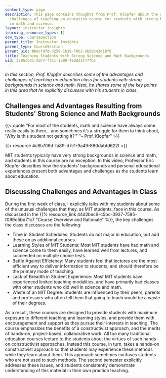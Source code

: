 ```yaml
---
content_type: page
description: This page contains thoughts from Prof. Klopfer about the advantages and
  challenges of teaching an education course for students with strong backgrounds
  in math and science.
layout: instructor_insights
learning_resource_types: []
ocw_type: CourseSection
parent_title: Instructor Insights
parent_type: CourseSection
parent_uid: 088cfdfd-d259-1b19-f8b2-6b29b42d1870
title: Teaching Students with Strong Science and Math Backgrounds
uid: 3705cb31-5077-f751-1389-fe2dda777fb5
---
```


_In this section, Prof. Klopfer describes some of the advantages and challenges of teaching an education class for students with strong backgrounds in science and math. Next, he shares some of the key points in this area that he explicitly discusses with his students in class._

Challenges and Advantages Resulting from Students' Strong Science and Math Backgrounds
--------------------------------------------------------------------------------------

{{< quote "For most of the students, math and science have always come really easily to them… and sometimes it’s a struggle for them to think about, 'Why is this student not getting it?'" "– Prof. Klopfer" >}}

{{< resource 4c8b706d-fa89-d7c1-9a49-860dabfd622f >}}

MIT students typically have very strong backgrounds in science and math, and students in this course are no exception. In this video, Professor Eric Klopfer describes how the students' backgrounds and personal educational experiences present both advantages and challenges as the students learn about education.

Discussing Challenges and Advantages in Class
---------------------------------------------

During the first week of class, I explicitly talks with my students about some of the unusual challenges that they, as MIT students, face in this course. As discussed in the {{% resource_link 44d2bec9-c5bc-3937-7585-f099d5bd71c7 "Course Overview and Rationale" %}}, the key challenges the class discusses are the following:

*   Time in Student Schedules: Students do not major in education, but add these on as additional courses.
*   Learning Styles of MIT Students: Most MIT students have had math and science come to them easily, have learned well from lectures, and succeeded on multiple choice tests.
*   Battle Against Efficiency: Many students feel that lectures are the most efficient way to deliver information to students, and should therefore be the primary mode of teaching.
*   Lack of Breadth in Student Experience: Most MIT students have experienced limited teaching modalities, and have primarily had classes with other students who did well in science and math.
*   Waste of an MIT Degree: Students are influenced by their peers, parents and professors who often tell them that going to teach would be a waste of their degrees.

As a result, these courses are designed to provide students with maximum exposure to different teaching and learning styles, and provide them with encouragement and support as they pursue their interests in teaching. The course emphasizes the benefits of a constructivist approach, and the merits of hands-on, project-based, collaborative work. All too many traditional education courses lecture to the students about the virtues of such hands-on constructivist approaches. Instead this course, in turn, takes a hands-on constructivist approach so that students may experience these methods while they learn about them. This approach sometimes confuses students who are not used to such methods. The second semester explicitly addresses these issues, and students consistently demonstrate understanding of this material in their own practice teaching.
